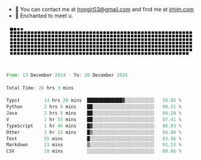 - 📧 You can contact me at hongjr03@gmail.com and find me at [jrhim.com](https://jrhim.com/)
- 💜 Enchanted to meet u.

![snake_animation](https://raw.githubusercontent.com/hongjr03/hongjr03/output/github-contribution-grid-snake.svg)

<!--START_SECTION:waka-->

```rust
From: 13 December 2024 - To: 20 December 2024

Total Time: 26 hrs 3 mins

Typst         14 hrs 20 mins  █████████████▓░░░░░░░░░░░   55.05 %
Python        2 hrs 8 mins    ██░░░░░░░░░░░░░░░░░░░░░░░   08.21 %
Java          2 hrs 8 mins    ██░░░░░░░░░░░░░░░░░░░░░░░   08.20 %
V             1 hr 55 mins    ██░░░░░░░░░░░░░░░░░░░░░░░   07.41 %
TypeScript    1 hr 46 mins    █▓░░░░░░░░░░░░░░░░░░░░░░░   06.83 %
Other         1 hr 15 mins    █▒░░░░░░░░░░░░░░░░░░░░░░░   04.86 %
Text          55 mins         █░░░░░░░░░░░░░░░░░░░░░░░░   03.56 %
Markdown      23 mins         ▒░░░░░░░░░░░░░░░░░░░░░░░░   01.53 %
CSV           10 mins         ░░░░░░░░░░░░░░░░░░░░░░░░░   00.66 %
```

<!--END_SECTION:waka-->
